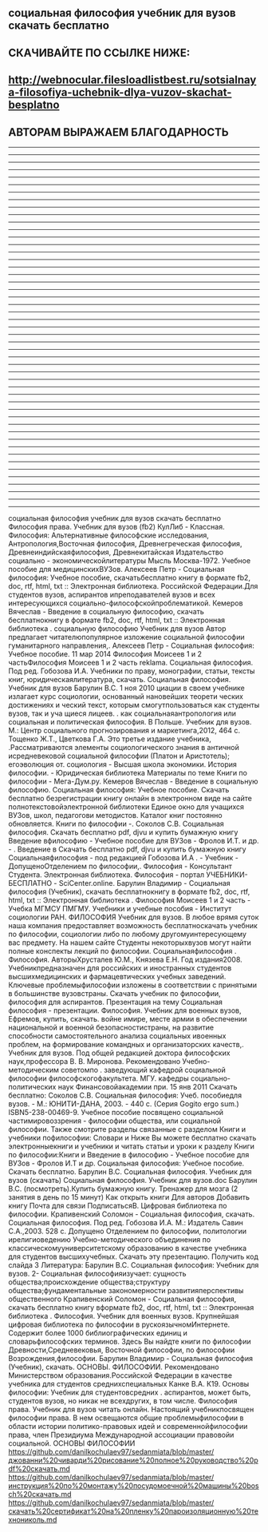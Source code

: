 социальная философия учебник для вузов скачать бесплатно
--------------------------------------------------
СКАЧИВАЙТЕ ПО ССЫЛКЕ НИЖЕ:
--------------------------------------------------
http://webnocular.filesloadlistbest.ru/sotsialnaya-filosofiya-uchebnik-dlya-vuzov-skachat-besplatno
--------------------------------------------------
АВТОРАМ ВЫРАЖАЕМ БЛАГОДАРНОСТЬ
--------------------------------------------------
--------------------------------------------------
--------------------------------------------------
--------------------------------------------------
--------------------------------------------------
--------------------------------------------------
--------------------------------------------------
--------------------------------------------------
--------------------------------------------------
--------------------------------------------------
--------------------------------------------------
--------------------------------------------------
--------------------------------------------------
--------------------------------------------------
--------------------------------------------------
--------------------------------------------------
--------------------------------------------------
--------------------------------------------------
--------------------------------------------------
--------------------------------------------------
--------------------------------------------------
--------------------------------------------------
--------------------------------------------------
--------------------------------------------------
--------------------------------------------------
--------------------------------------------------
--------------------------------------------------
--------------------------------------------------
--------------------------------------------------
--------------------------------------------------
--------------------------------------------------
--------------------------------------------------
--------------------------------------------------
--------------------------------------------------
--------------------------------------------------
--------------------------------------------------
--------------------------------------------------
--------------------------------------------------
--------------------------------------------------
--------------------------------------------------
--------------------------------------------------
--------------------------------------------------
--------------------------------------------------
--------------------------------------------------
--------------------------------------------------
--------------------------------------------------
--------------------------------------------------
--------------------------------------------------
--------------------------------------------------
--------------------------------------------------
социальная философия учебник для вузов скачать бесплатно Философия права. Учебник для вузов (fb2)  КулЛиб - Классная. Философия: Альтернативные философские исследования, Антропология,Восточная философия, Древнегреческая философия, Древнеиндийскаяфилософия, Древнекитайская  Издательство социально - экономическойлитературы Мысль Москва-1972.  Учебное пособие для медицинскихВУЗов. Алексеев Петр - Социальная философия: Учебное пособие, скачатьбесплатно книгу в формате fb2, doc, rtf, html, txt :: Электронная библиотека.  Российской Федерации.Для студентов вузов, аспирантов ипреподавателей вузов и всех интересующихся социально-философскойпроблематикой. Кемеров Вячеслав - Введение в социальную философию, скачать бесплатнокнигу в формате fb2, doc, rtf, html, txt :: Электронная библиотека . социальную философию Учебник для вузов Автор предлагает читателюпопулярное изложение социальной философии гуманитарного направления,. Алексеев Петр - Социальная философия: Учебное пособие. 11 мар 2014  Философия Моисеев 1 и 2 частьФилософия Моисеев 1 и 2 часть reklama. Социальная философия. Под ред. Гобозова И.А. Учебники по праву, монографии, статьи, тексты книг, юридическаялитература, скачать. Социальная философия. Учебник для вузов  Барулин В.С. 1 ноя 2010  циации в своем учебнике излагает курс социологии, основанный нановейших теорети ческих достижениях и  ческий текст, которым смогутпользоваться как студенты вузов, так и уча щиеся лицеев. . как социальнаяантропология или социальная и политическая философия. В Польше. Учебник для вузов.  М.: Центр социального прогнозирования и маркетинга,2012,  464 с. Тощенко Ж.Т., Цветкова Г.А. Это третье издание учебника, .Рассматриваются элементы социологического знания в античной исредневековой социальной философии (Платон и Аристотель); егоэволюция от. социология - Высшая школа экономики. История философии. - Юридическая библиотека
Материалы по теме Книги по философии - Мега-Дум.ру. Кемеров Вячеслав - Введение в социальную философию. Социальная философия: Учебное пособие. Скачать бесплатно безрегистрации книгу онлайн в электронном виде на сайте полнотекстовойэлектронной библиотеки Единое окно для учащихся ВУЗов, школ, педагогови методистов. Каталог книг постоянно обновляется. Книги по философии -. Соколов С.В. Социальная философия. Скачать бесплатно pdf, djvu и купить бумажную книгу Введение вфилософию - Учебное пособие для ВУЗов - Фролов И.Т. и др. - . Введение в Скачать бесплатно pdf, djvu и купить бумажную книгу Социальнаяфилософия - под редакцией Гобозова И.А . - Учебник - ДопущеноОтделением по философии,. Философия - Консультант Студента. Электронная библиотека. Философия - портал УЧЕБНИКИ- БЕСПЛАТНО - SciCenter.online. Барулин Владимир - Социальная философия (Учебник), скачать бесплатнокнигу в формате fb2, doc, rtf, html, txt :: Электронная библиотека . Философия Моисеев 1 и 2 часть - Учебка МГМСУ ПМГМУ. Учебники и учебные пособия - Институт социологии РАН. ФИЛОСОФИЯ Учебник для вузов. В любое врямя суток наша компания предоставляет возможность бесплатноскачать учебник по философии, социологии либо по любому другомуинтересующему вас предмету. На нашем сайте  Студенты некоторыхвузов могут найти полные конспекты лекций по философии.  Социальнаяфилософия .
Философия. АвторыХрусталев Ю.М., Князева Е.Н. Год издания2008. Учебникпредназначен для российских и иностранных студентов высшихмедицинских и фармацевтических учебных заведений. Ключевые проблемыфилософии изложены в соответствии с принятыми в большинстве вузовстраны. Скачать учебник по философии, философия для аспирантов. Презентация на тему Социальная философия - презентации. Философия. Учебник для военных вузов, Ефремов, купить, скачать.  войне имире, месте армии в обеспечении национальной и военной безопасностистраны, на развитие способности самостоятельного анализа социальных ивоенных проблем, на формирование командных и организаторских качеств,. Учебник для вузов. Под общей редакцией доктора философских наук,профессора В. В. Миронова. Рекомендовано Учебно-методическим советомпо . заведующий кафедрой социальной философии философскогофакультета. МГУ.  кафедры социально-политических наук Финансовойакадемии при. 15 янв 2011  Скачать бесплатно: Соколов С.В. Социальная философия: Учеб. пособиедля вузов. - М.: ЮНИТИ-ДАНА, 2003. - 440 с. (Серия Gogito ergo sum.) ISBN5-238-00469-9. Учебное пособие посвящено социальной частимировоззрения - философии общества, или социальной философии. Также смотрите разделы связанные с разделом Книги и учебники пофилософии: Словари и  Ниже Вы можете бесплатно скачать электронныекниги и учебники и читать статьи и уроки к разделу Книги по философии:Книги и  Введение в философию - Учебное пособие для ВУЗов - Фролов И.Т и др. Социальная философия: Учебное пособие. Скачать бесплатно. Барулин В.С.  Социальная философия. Учебник для вузов (скачать) Социальная философия. Учебник для вузов.doc  Барулин В.С. (посмотреть).Купить бумажную книгу. Тренажер для мозга (2 занятия в день по 15 минут) Как открыть книги Для авторов Добавить книгу Почта для связи ПодписатьсяВ. Цифровая библиотека по философии. Крапивенский Соломон - Социальная философия, скачать. Социальная философия. Под ред. Гобозова И.А. М.: Издатель Савин С.А.,2003.  528 с. Допущено Отделением по философии, политологии ирелигиоведению Учебно-методического объединения по классическомууниверситетскому образованию в качестве учебника для студентов высшихучебных. Скачать эту презентацию. Получить код  слайда 3 Литература: Барулин В.С. Социальная философия: Учебник для вузов. 2-  Социальная философияизучает: сущность общества;происхождение общества;структуру общества;фундаментальные закономерности развитияперспективы общественного
Крапивенский Соломон - Социальная философия, скачать бесплатно книгу вформате fb2, doc, rtf, html, txt :: Электронная библиотека . Философия. Учебник для военных вузов. Крупнейшая цифровая библиотека по философии в рускоязычномИнтернете. Содержит более 1000 библиографических единиц и словарьфилософских терминов. Здесь Вы найдте книги по философии Древности,Средневековья, Восточной философии, по философии Возрождения,философии. Барулин Владимир - Социальная философия (Учебник), скачать. ОСНОВЫ. ФИЛОСОФИИ. Рекомендовано Министерством образования.Российской Федерации в качестве учебника для студентов среднихспециальных  Канке В.А. К19. Основы философии: Учебник для студентовсредних . аспирантов, может быть, студентов вузов, но никак не всехдругих, в том числе. Философия права. Учебник для вузов читать онлайн. Настоящий учебникпосвящен философии права. В нем освещаются общие проблемыфилософии  в области истории политико-правовых идей и современнойфилософии права, член Президиума Международной ассоциации правовойи социальной. ОСНОВЫ ФИЛОСОФИИ
https://github.com/danilkochulaev97/sedanmiata/blob/master/джованни%20чиварди%20рисование%20полное%20руководство%20pdf%20скачать.md
https://github.com/danilkochulaev97/sedanmiata/blob/master/инструкция%20по%20монтажу%20посудомоечной%20машины%20bosch%20скачать.md
https://github.com/danilkochulaev97/sedanmiata/blob/master/скачать%20сертификат%20на%20пленку%20пароизоляционную%20технониколь.md